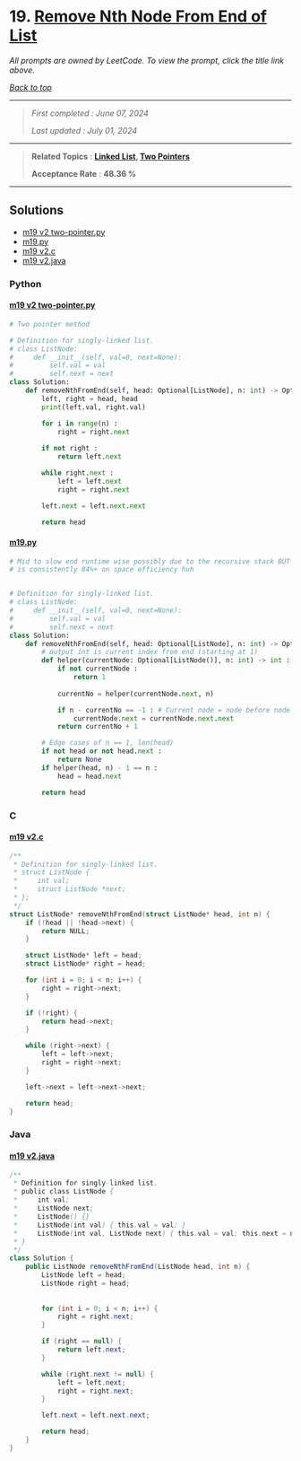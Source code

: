 # 19. [Remove Nth Node From End of List](<https://leetcode.com/problems/remove-nth-node-from-end-of-list>)

*All prompts are owned by LeetCode. To view the prompt, click the title link above.*

*[Back to top](<../README.md>)*

------

> *First completed : June 07, 2024*
>
> *Last updated : July 01, 2024*

------

> **Related Topics** : **[Linked List](<by_topic/Linked List.md>), [Two Pointers](<by_topic/Two Pointers.md>)**
>
> **Acceptance Rate** : **48.36 %**

------

## Solutions

- [m19 v2 two-pointer.py](<../my-submissions/m19 v2 two-pointer.py>)
- [m19.py](<../my-submissions/m19.py>)
- [m19 v2.c](<../my-submissions/m19 v2.c>)
- [m19 v2.java](<../my-submissions/m19 v2.java>)
### Python
#### [m19 v2 two-pointer.py](<../my-submissions/m19 v2 two-pointer.py>)
```Python
# Two pointer method

# Definition for singly-linked list.
# class ListNode:
#     def __init__(self, val=0, next=None):
#         self.val = val
#         self.next = next
class Solution:
    def removeNthFromEnd(self, head: Optional[ListNode], n: int) -> Optional[ListNode]:
        left, right = head, head
        print(left.val, right.val)

        for i in range(n) :
            right = right.next
            
        if not right :
            return left.next

        while right.next :
            left = left.next
            right = right.next

        left.next = left.next.next

        return head
```

#### [m19.py](<../my-submissions/m19.py>)
```Python
# Mid to slow end runtime wise possibly due to the recursive stack BUT
# is consistently 84%+ on space efficiency huh


# Definition for singly-linked list.
# class ListNode:
#     def __init__(self, val=0, next=None):
#         self.val = val
#         self.next = next
class Solution:
    def removeNthFromEnd(self, head: Optional[ListNode], n: int) -> Optional[ListNode]:
        # output int is current index from end (starting at 1)
        def helper(currentNode: Optional[ListNode()], n: int) -> int :
            if not currentNode :
                return 1
            
            currentNo = helper(currentNode.next, n)

            if n - currentNo == -1 : # Current node = node before node to remove
                currentNode.next = currentNode.next.next
            return currentNo + 1

        # Edge cases of n == 1, len(head)
        if not head or not head.next :
            return None
        if helper(head, n) - 1 == n :
            head = head.next

        return head
```

### C
#### [m19 v2.c](<../my-submissions/m19 v2.c>)
```C
/**
 * Definition for singly-linked list.
 * struct ListNode {
 *     int val;
 *     struct ListNode *next;
 * };
 */
struct ListNode* removeNthFromEnd(struct ListNode* head, int n) {
    if (!head || !head->next) {
        return NULL;
    }

    struct ListNode* left = head;
    struct ListNode* right = head;

    for (int i = 0; i < n; i++) {
        right = right->next;
    }

    if (!right) {
        return head->next;
    }

    while (right->next) {
        left = left->next;
        right = right->next;
    }

    left->next = left->next->next;

    return head;
}
```

### Java
#### [m19 v2.java](<../my-submissions/m19 v2.java>)
```Java
/**
 * Definition for singly-linked list.
 * public class ListNode {
 *     int val;
 *     ListNode next;
 *     ListNode() {}
 *     ListNode(int val) { this.val = val; }
 *     ListNode(int val, ListNode next) { this.val = val; this.next = next; }
 * }
 */
class Solution {
    public ListNode removeNthFromEnd(ListNode head, int n) {
        ListNode left = head;
        ListNode right = head;
        
        
        for (int i = 0; i < n; i++) {
            right = right.next;
        }

        if (right == null) {
            return left.next;
        }

        while (right.next != null) {
            left = left.next;
            right = right.next;
        }

        left.next = left.next.next;

        return head;
    }
}
```

